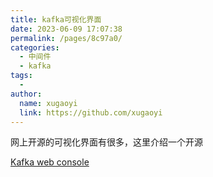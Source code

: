 ```yaml
---
title: kafka可视化界面
date: 2023-06-09 17:07:38
permalink: /pages/8c97a0/
categories:
  - 中间件
  - kafka
tags:
  - 
author: 
  name: xugaoyi
  link: https://github.com/xugaoyi
---
```



网上开源的可视化界面有很多，这里介绍一个开源

[Kafka web console](https://github.com/claudemamo/kafka-web-console)

